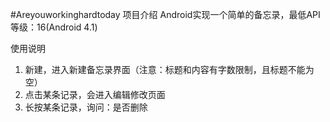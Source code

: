 #Areyouworkinghardtoday
项目介绍
Android实现一个简单的备忘录，最低API等级：16(Android 4.1)


 使用说明

1. 新建，进入新建备忘录界面（注意：标题和内容有字数限制，且标题不能为空）
2. 点击某条记录，会进入编辑修改页面
3. 长按某条记录，询问：是否删除










